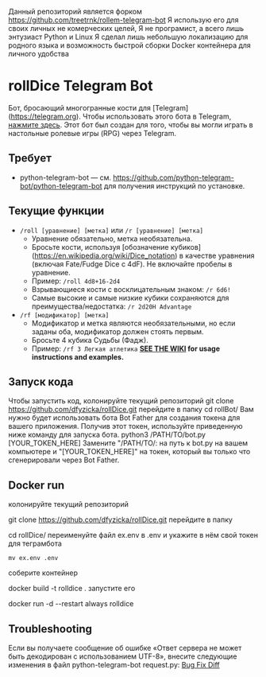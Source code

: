 Данный репозиторий является форком https://github.com/treetrnk/rollem-telegram-bot
Я использую его для своих личных не комерческих целей, Я не програмист, а всего лишь энтузиаст Python и Linux
Я сделал лишь небольшую локализацию для родного языка и возможность быстрой сборки Docker контейнера для личного удобства



# rollDice Telegram Bot
Бот, бросающий многогранные кости для [Telegram] (https://telegram.org). Чтобы использовать этого бота в Telegram, [нажмите здесь](https://t.me/rollzkbot). Этот бот был создан для того, чтобы вы могли играть в настольные ролевые игры (RPG) через Telegram.

## Требует
* python-telegram-bot — см. https://github.com/python-telegram-bot/python-telegram-bot для получения инструкций по установке.

## Текущие функции
* `/roll [уравнение] [метка]` или `/r [уравнение] [метка]`
     * Уравнение обязательно, метка необязательна.
     * Бросьте кости, используя [обозначение кубиков] (https://en.wikipedia.org/wiki/Dice_notation) в качестве уравнения (включая Fate/Fudge Dice с 4dF). Не включайте пробелы в уравнение.
     * Пример: `/roll 4d8+16-2d4`
     * Взрывающиеся кости с восклицательным знаком: `/r 6d6!`
     * Самые высокие и самые низкие кубики сохраняются для преимущества/недостатка: `/r 2d20H Advantage`
* `/rf [модификатор] [метка]`
     * Модификатор и метка являются необязательными, но если заданы оба, модификатор должен стоять первым.
     * Бросьте 4 кубика Судьбы (Фадж).
     * Пример: `/rf 3 Легкая атлетика`
**[SEE THE WIKI](https://github.com/treetrnk/rollem-telegram-bot/wiki) for usage instructions and examples.**

## Запуск кода

Чтобы запустить код, колонируйте текущий репозиторий 
   git clone https://github.com/dfyzicka/rollDice.git
перейдите в папку
   cd rollBot/
Вам нужно будет использовать бота Bot Father для создания токена для вашего приложения. Получив этот токен, используйте приведенную ниже команду для запуска бота.
   python3 /PATH/TO/bot.py [YOUR_TOKEN_HERE]
Замените "/PATH/TO/: на путь к bot.py на вашем компьютере и "[YOUR_TOKEN_HERE]" на токен, который вы только что сгенерировали через Bot Father.

## Docker run
колонируйте текущий репозиторий 

   git clone https://github.com/dfyzicka/rollDice.git
перейдите в папку 

   cd rollDice/ 
переименуйте файл ex.env в .env и укажите в нём свой токен для теграмбота

    mv ex.env .env
соберите контейнер

   docker build -t rolldice .
запустите его

   docker run -d --restart always rolldice

## Troubleshooting

Если вы получаете сообщение об ошибке «Ответ сервера не может быть декодирован с использованием UTF-8», внесите следующие изменения в файл python-telegram-bot request.py: [Bug Fix Diff](https://github.com/python-telegram-bot/python-telegram-bot/pull/1623/files)
